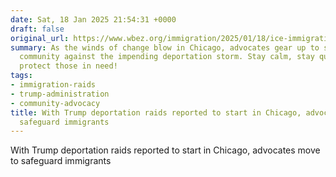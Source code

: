 ```yaml
---
date: Sat, 18 Jan 2025 21:54:31 +0000
draft: false
original_url: https://www.wbez.org/immigration/2025/01/18/ice-immigration-raids-chicago-jesus-garcia-delia-ramirez-beatriz-ponce-de-leon
summary: As the winds of change blow in Chicago, advocates gear up to safeguard their
  community against the impending deportation storm. Stay calm, stay quirky, and let’s
  protect those in need!
tags:
- immigration-raids
- trump-administration
- community-advocacy
title: With Trump deportation raids reported to start in Chicago, advocates move to
  safeguard immigrants
---
```


With Trump deportation raids reported to start in Chicago, advocates move to safeguard immigrants